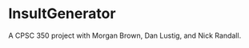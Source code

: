 InsultGenerator
===============
A CPSC 350 project with Morgan Brown, Dan Lustig, and Nick Randall.
